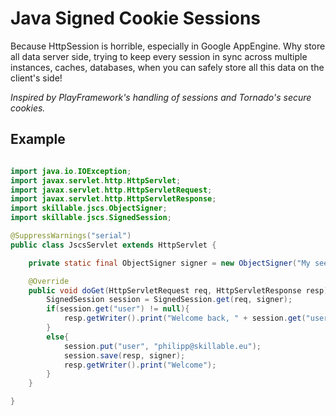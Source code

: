 Java Signed Cookie Sessions
===========================

Because HttpSession is horrible, especially in Google AppEngine. Why store all data server side,
trying to keep every session in sync across multiple instances, caches, databases, when you
can safely store all this data on the client's side!

_Inspired by PlayFramework's handling of sessions and Tornado's secure cookies._

Example
-------
```java

import java.io.IOException;
import javax.servlet.http.HttpServlet;
import javax.servlet.http.HttpServletRequest;
import javax.servlet.http.HttpServletResponse;
import skillable.jscs.ObjectSigner;
import skillable.jscs.SignedSession;

@SuppressWarnings("serial")
public class JscsServlet extends HttpServlet {

	private static final ObjectSigner signer = new ObjectSigner("My seed for the PRNG");

	@Override
	public void doGet(HttpServletRequest req, HttpServletResponse resp) throws IOException{
		SignedSession session = SignedSession.get(req, signer);
		if(session.get("user") != null){
			resp.getWriter().print("Welcome back, " + session.get("user"));
		}
		else{
			session.put("user", "philipp@skillable.eu");
			session.save(resp, signer);
			resp.getWriter().print("Welcome");
		}
	}

}
```